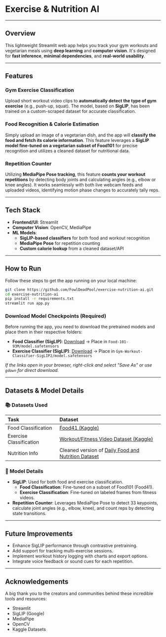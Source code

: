 # Exercise & Nutrition AI

-----

## Overview

This lightweight Streamlit web app helps you track your gym workouts and vegetarian meals using **deep learning** and **computer vision**. It's designed for **fast inference**, **minimal dependencies**, and **real-world usability**.

-----

## Features

### Gym Exercise Classification

Upload short workout video clips to **automatically detect the type of gym exercise** (e.g., push-up, squat). The model, based on **SigLIP**, has been trained on a custom-scraped dataset for accurate classification.

### Food Recognition & Calorie Estimation

Simply upload an image of a vegetarian dish, and the app will **classify the food and fetch its calorie information**. This feature leverages a **SigLIP model fine-tuned on a vegetarian subset of Food101** for precise recognition and utilizes a cleaned dataset for nutritional data.

### Repetition Counter

Utilizing **MediaPipe Pose tracking**, this feature **counts your workout repetitions** by detecting body joints and calculating angles (e.g., elbow or knee angles). It works seamlessly with both live webcam feeds and uploaded videos, identifying motion phase changes to accurately tally reps.

-----

## Tech Stack

  * **Frontend/UI**: Streamlit
  * **Computer Vision**: OpenCV, MediaPipe
  * **ML Models**:
      * **SigLIP-based classifiers** for both food and workout recognition
      * **MediaPipe Pose** for repetition counting
      * **Custom calorie lookup** from a cleaned dataset/API

-----

## How to Run

Follow these steps to get the app running on your local machine:

```bash
git clone https://github.com/FowlDeadPool/exercise-nutrition-ai.git
cd exercise-nutrition-ai
pip install -r requirements.txt
streamlit run app.py
```

### Download Model Checkpoints (Required)

Before running the app, you need to download the pretrained models and place them in their respective folders:

  * **Food Classifier (SigLIP)**:
    [Download](https://drive.google.com/drive/folders/1i0yyg18JpPa6OiqaCaPx3mvMlBQ3k2SV?usp=drive_link) → Place in `Food-101-93M/model.safetensors`
  * **Exercise Classifier (SigLIP)**:
    [Download](https://drive.google.com/drive/folders/1MvQruDYjX5VTcsDvXRcNdL3JY4KZCw1k?usp=sharing) → Place in `Gym-Workout-Classifier-SigLIP2/model.safetensors`

*If the links open in your browser, right-click and select "Save As" or use `gdown` for direct download.*

-----

## Datasets & Model Details

### 📚 Datasets Used

| Task                    | Dataset                                                                                                               |
| :---------------------- | :-------------------------------------------------------------------------------------------------------------------- |
| Food Classification     | [Food41 (Kaggle)](https://www.kaggle.com/datasets/kmader/food41)                                                      |
| Exercise Classification | [Workout/Fitness Video Dataset (Kaggle)](https://www.kaggle.com/datasets/hasyimabdillah/workoutfitness-video)         |
| Nutrition Info          | Cleaned version of [Daily Food and Nutrition Dataset](https://www.kaggle.com/datasets/ekrembayar/daily-food-consumption-and-nutrition) |

### 🧠 Model Details

  * **SigLIP**: Used for both food and exercise classification.
      * **Food Classification**: Fine-tuned on a subset of Food101 (Food41).
      * **Exercise Classification**: Fine-tuned on labeled frames from fitness videos.
  * **Repetition Counter**: Leverages MediaPipe Pose to detect 33 keypoints, calculate joint angles (e.g., elbow, knee), and count reps by detecting state transitions.

-----

## Future Improvements

  * Enhance SigLIP performance through contrastive pretraining.
  * Add support for tracking multi-exercise sessions.
  * Implement workout history logging with charts and export options.
  * Integrate voice feedback or sound cues for each repetition.

-----

## Acknowledgements

A big thank you to the creators and communities behind these incredible tools and resources:

  * Streamlit
  * SigLIP (Google)
  * MediaPipe
  * OpenCV
  * Kaggle Datasets

